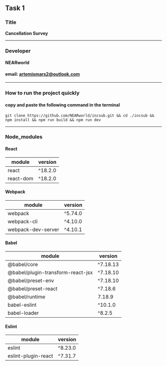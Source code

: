 ## Task 1

### Title

**Cancellation Survey**

---

### Developer

#### NEARworld

#### email: artemismars2@outlook.com

---

### How to run the project quickly

#### copy and paste the following command in the terminal

```
git clone https://github.com/NEARworld/incsub.git && cd ./incsub && npm install && npm run build && npm run dev
```

---

### Node_modules

#### React

| module    | version |
| --------- | ------- |
| react     | ^18.2.0 |
| react-dom | ^18.2.0 |

#### Webpack

| module             | version |
| ------------------ | ------- |
| webpack            | ^5.74.0 |
| webpack-cli        | ^4.10.0 |
| webpack-dev-server | ^4.10.1 |

#### Babel

| module                            | version  |
| --------------------------------- | -------- |
| @babel/core                       | ^7.18.13 |
| @babel/plugin-transform-react-jsx | ^7.18.10 |
| @babel/preset-env                 | ^7.18.10 |
| @babel/preset-react               | ^7.18.6  |
| @babel/runtime                    | 7.18.9   |
| babel-eslint                      | ^10.1.0  |
| babel-loader                      | ^8.2.5   |

#### Eslint

| module              | version |
| ------------------- | ------- |
| eslint              | ^8.23.0 |
| eslint-plugin-react | ^7.31.7 |
